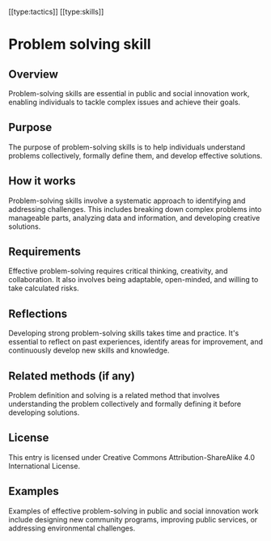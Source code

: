 [[type:tactics]]
[[type:skills]]

# Problem solving skill

## Overview
Problem-solving skills are essential in public and social innovation work, enabling individuals to tackle complex issues and achieve their goals.

## Purpose
The purpose of problem-solving skills is to help individuals understand problems collectively, formally define them, and develop effective solutions.

## How it works
Problem-solving skills involve a systematic approach to identifying and addressing challenges. This includes breaking down complex problems into manageable parts, analyzing data and information, and developing creative solutions.

## Requirements
Effective problem-solving requires critical thinking, creativity, and collaboration. It also involves being adaptable, open-minded, and willing to take calculated risks.

## Reflections
Developing strong problem-solving skills takes time and practice. It's essential to reflect on past experiences, identify areas for improvement, and continuously develop new skills and knowledge.

## Related methods (if any)
Problem definition and solving is a related method that involves understanding the problem collectively and formally defining it before developing solutions.

## License
This entry is licensed under Creative Commons Attribution-ShareAlike 4.0 International License.

## Examples
Examples of effective problem-solving in public and social innovation work include designing new community programs, improving public services, or addressing environmental challenges.